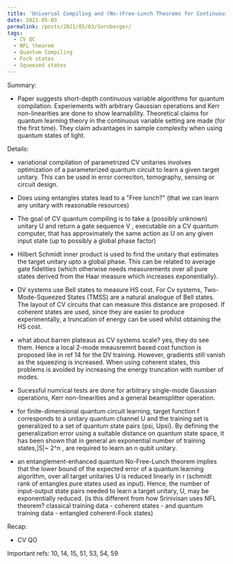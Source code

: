 ```yaml
---
title: 'Universal Compiling and (No-)Free-Lunch Theorems for Continuous Variable Quantum Learning'
date: 2021-05-03
permalink: /posts/2021/05/03/Sornborger/
tags:
  - CV QC
  - NFL theorem
  - Quantum Compiling
  - Fock states
  - Squeezed states
---
```


Summary: 

* Paper suggests short-depth continuous variable algorithms for quantum compilation. Experiements with arbitrary Gaussian operations and Kerr non-linearities are done to show learnability. Theoretical claims for quantum learning theory in the continuous variable setting are made (for the first time). They claim advantages in 
sample complexity when using quantum states of light. 

Details:

* variational compilation of parametrized CV unitaries involves optimization of a parameterized quantum circuit to learn a given target unitary. This can be used in error correciton, tomography, sensing or circuit design. 

* Does using entangles states lead to a "Free lunch?" (that we can learn any unitary with reasonable resources)

* The goal of CV quantum compiling is to take a (possibly
unknown) unitary U and return a gate sequence V ,
executable on a CV quantum computer, that has approximately
the same action as U on any given input state
(up to possibly a global phase factor)

* Hilbert Schmidt inner product is used to find the unitary that estimates the target unitary upto a global phase. This can be related to average gate fidelities (which otherwise needs measurements over all pure states derived from the Haar measure which increases exponentially). 

* DV systems use Bell states to measure HS cost. For Cv systems, Two-Mode-Squeezed States (TMSS) are a natural analogue of Bell states. The layout of CV circuits that can measure this distance are proposed. If coherent states are used, since they are easier to produce experimentally, a truncation of energy can be used whilst obtaining the HS cost. 

* what about barren plateaus as CV systems scale? yes, they do see them. Hence a local 2-mode meausremnt based cost function is proposed like in ref 14 for the DV training. However, gradients still vanish as the squeezing is increased. When using coherent states, this problems is avoided by increasing the energy truncation with number of modes. 

* Sucessful numrical tests are done for arbitrary single-mode Gaussian operations, Kerr non-linearities and a general beamsplitter operation.

* for finite-dimensional quantum circuit learning, target function f corresponds to a unitary quantum channel U and the
training set is generalized to a set of quantum state pairs {psi, Upsi}. By defining the generalization error
using a suitable distance on quantum state space, it has been shown that in general an exponential number of training states,|S|~ 2^n , are required to learn an n qubit unitary. 

* an entanglement-enhanced quantum No-Free-Lunch theorem implies that the lower bound of the expected error of a quantum learning algorithm, over all target unitaries U is reduced linearly in r (schmidt rank of entangles pure states used as input). Hence, the number of input-output state pairs needed to
learn a target unitary, U, may be exponentially reduced. (is this different from how Srinivisan uses NFL theorem? classical training data - coherent
states - and quantum training data - entangled coherent-Fock states)

Recap:
* CV QO

Important refs:
10, 14, 15, 51, 53, 54, 59
